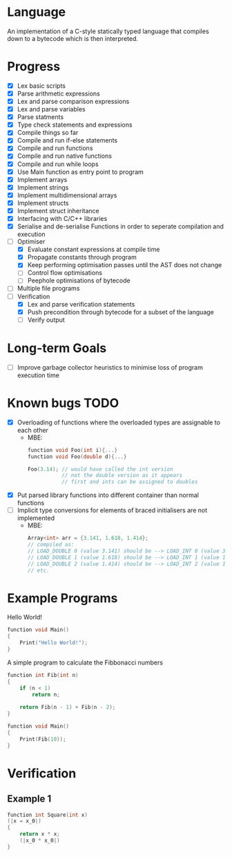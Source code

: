 # Language

An implementation of a C-style statically typed language that compiles down to a bytecode which is then interpreted.

# Progress
 - [x] Lex basic scripts
 - [x] Parse arithmetic expressions
 - [x] Lex and parse comparison expressions
 - [x] Lex and parse variables
 - [x] Parse statments
 - [x] Type check statements and expressions
 - [x] Compile things so far
 - [x] Compile and run if-else statements
 - [x] Compile and run functions
 - [x] Compile and run native functions
 - [x] Compile and run while loops
 - [x] Use Main function as entry point to program
 - [x] Implement arrays
 - [x] Implement strings
 - [x] Implement multidimensional arrays
 - [x] Implement structs
 - [x] Implement struct inheritance
 - [x] Interfacing with C/C++ libraries
 - [x] Serialise and de-serialise Functions in order to seperate compilation and execution
 - [ ] Optimiser
    - [x] Evaluate constant expressions at compile time
    - [x] Propagate constants through program
    - [x] Keep performing optimisation passes until the AST does not change
    - [ ] Control flow optimisations
    - [ ] Peephole optimisations of bytecode
 - [ ] Multiple file programs
 - [ ] Verification
    - [x] Lex and parse verification statements
    - [x] Push precondition through bytecode for a subset of the language
    - [ ] Verify output

# Long-term Goals
 - [ ] Improve garbage collector heuristics to minimise loss of program execution time

# Known bugs TODO
 - [x] Overloading of functions where the overloaded types are assignable to each other
    - MBE:
        ```C
        function void Foo(int i){...}
        function void Foo(double d){...}

        Foo(3.14); // would have called the int version
                   // not the double version as it appears
                   // first and ints can be assigned to doubles 
        ```
 - [x] Put parsed library functions into different container than normal functions
 - [ ] Implicit type conversions for elements of braced initialisers are not implemented
    - MBE:
        ```C
        Array<int> arr = {3.141, 1.618, 1.414};
        // compiled as:
        // LOAD_DOUBLE 0 (value 3.141) should be --> LOAD_INT 0 (value 3)
        // LOAD_DOUBLE 1 (value 1.618) should be --> LOAD_INT 1 (value 1)
        // LOAD_DOUBLE 2 (value 1.414) should be --> LOAD_INT 2 (value 1)
        // etc.
        ```


# Example Programs

Hello World!

```C
function void Main()
{
    Print("Hello World!");
}
```

A simple program to calculate the Fibbonacci numbers

```C
function int Fib(int n)
{
    if (n < 1)
        return n;
 
    return Fib(n - 1) + Fib(n - 2);
}

function void Main()
{
    Print(Fib(10));
}
```

# Verification

## Example 1
```C
function int Square(int x)
(|x = x_0|)
{
    return x * x;
    (|x_0 * x_0|)
}
```
